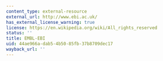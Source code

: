 ```yaml
---
content_type: external-resource
external_url: http://www.ebi.ac.uk/
has_external_license_warning: true
license: https://en.wikipedia.org/wiki/All_rights_reserved
status: ''
title: EMBL-EBI
uid: 44ae966a-dab5-4b50-85fb-37b8709dec17
wayback_url: ''
---
```

